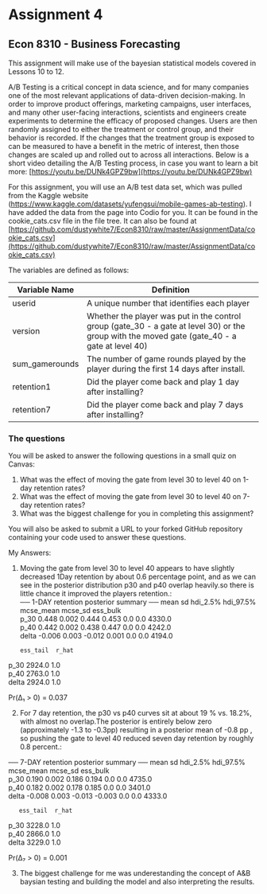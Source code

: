 # Assignment 4
## Econ 8310 - Business Forecasting

This assignment will make use of the bayesian statistical models covered in Lessons 10 to 12. 

A/B Testing is a critical concept in data science, and for many companies one of the most relevant applications of data-driven decision-making. In order to improve product offerings, marketing campaigns, user interfaces, and many other user-facing interactions, scientists and engineers create experiments to determine the efficacy of proposed changes. Users are then randomly assigned to either the treatment or control group, and their behavior is recorded.
If the changes that the treatment group is exposed to can be measured to have a benefit in the metric of interest, then those changes are scaled up and rolled out to across all interactions.
Below is a short video detailing the A/B Testing process, in case you want to learn a bit more:
[https://youtu.be/DUNk4GPZ9bw](https://youtu.be/DUNk4GPZ9bw)

For this assignment, you will use an A/B test data set, which was pulled from the Kaggle website (https://www.kaggle.com/datasets/yufengsui/mobile-games-ab-testing). I have added the data from the page into Codio for you. It can be found in the cookie_cats.csv file in the file tree. It can also be found at [https://github.com/dustywhite7/Econ8310/raw/master/AssignmentData/cookie_cats.csv](https://github.com/dustywhite7/Econ8310/raw/master/AssignmentData/cookie_cats.csv)

The variables are defined as follows:

| Variable Name  | Definition |
|----------------|----|
| userid         | A unique number that identifies each player  |
| version        | Whether the player was put in the control group (gate_30 - a gate at level 30) or the group with the moved gate (gate_40 - a gate at level 40) |
| sum_gamerounds | The number of game rounds played by the player during the first 14 days after install.  |
| retention1     | Did the player come back and play 1 day after installing?     |
| retention7     | Did the player come back and play 7 days after installing?    |               

### The questions

You will be asked to answer the following questions in a small quiz on Canvas:
1. What was the effect of moving the gate from level 30 to level 40 on 1-day retention rates?
2. What was the effect of moving the gate from level 30 to level 40 on 7-day retention rates?
3. What was the biggest challenge for you in completing this assignment?

You will also be asked to submit a URL to your forked GitHub repository containing your code used to answer these questions.


My Answers:

1. Moving the gate from level 30 to level 40 appears to have slightly decreased 1Day retention by about 0.6 percentage point, and as we can see in the posterior distribution p30 and p40 overlap heavily.so there is little chance it improved the players retention.:  
── 1-DAY retention posterior summary ──
        mean     sd  hdi_2.5%  hdi_97.5%  mcse_mean  mcse_sd  ess_bulk  \
p_30   0.448  0.002     0.444      0.453        0.0      0.0    4330.0   
p_40   0.442  0.002     0.438      0.447        0.0      0.0    4242.0   
delta -0.006  0.003    -0.012      0.001        0.0      0.0    4194.0   

       ess_tail  r_hat  
p_30     2924.0    1.0  
p_40     2763.0    1.0  
delta    2924.0    1.0   

Pr(Δ₁ > 0) = 0.037



2. For 7 day retention, the p30 vs p40 curves sit at about 19 % vs. 18.2%, with almost no overlap.The posterior is entirely below zero (approximately -1.3 to -0.3pp) resulting in a posterior mean of -0.8 pp , so pushing the gate to level 40 reduced seven day retention by roughly 0.8 percent.:

── 7-DAY retention posterior summary ──
        mean     sd  hdi_2.5%  hdi_97.5%  mcse_mean  mcse_sd  ess_bulk  \
p_30   0.190  0.002     0.186      0.194        0.0      0.0    4735.0   
p_40   0.182  0.002     0.178      0.185        0.0      0.0    3401.0   
delta -0.008  0.003    -0.013     -0.003        0.0      0.0    4333.0   

       ess_tail  r_hat  
p_30     3228.0    1.0  
p_40     2866.0    1.0  
delta    3229.0    1.0   

Pr(Δ₇ > 0) = 0.001

3. The biggest challenge for me was underestanding the concept of A&B baysian testing and building the model and also interpreting the results.
